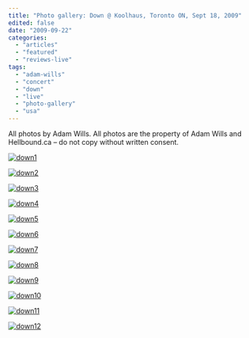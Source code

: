 ```yaml
---
title: "Photo gallery: Down @ Koolhaus, Toronto ON, Sept 18, 2009"
edited: false
date: "2009-09-22"
categories:
  - "articles"
  - "featured"
  - "reviews-live"
tags:
  - "adam-wills"
  - "concert"
  - "down"
  - "live"
  - "photo-gallery"
  - "usa"
---
```


All photos by Adam Wills. All photos are the property of Adam Wills and Hellbound.ca – do not copy without written consent.

[![down1](http://www.hellbound.ca/wp-content/uploads/2009/09/down1-300x200.jpg "down1")](http://www.hellbound.ca/wp-content/uploads/2009/09/down1.jpg)

[![down2](http://www.hellbound.ca/wp-content/uploads/2009/09/down2-200x300.jpg "down2")](http://www.hellbound.ca/wp-content/uploads/2009/09/down2.jpg)

[![down3](http://www.hellbound.ca/wp-content/uploads/2009/09/down3-300x200.jpg "down3")](http://www.hellbound.ca/wp-content/uploads/2009/09/down3.jpg)

[![down4](http://www.hellbound.ca/wp-content/uploads/2009/09/down4-300x200.jpg "down4")](http://www.hellbound.ca/wp-content/uploads/2009/09/down4.jpg)

[![down5](http://www.hellbound.ca/wp-content/uploads/2009/09/down5-300x200.jpg "down5")](http://www.hellbound.ca/wp-content/uploads/2009/09/down5.jpg)

[![down6](http://www.hellbound.ca/wp-content/uploads/2009/09/down6-200x300.jpg "down6")](http://www.hellbound.ca/wp-content/uploads/2009/09/down6.jpg)

[![down7](http://www.hellbound.ca/wp-content/uploads/2009/09/down7-300x200.jpg "down7")](http://www.hellbound.ca/wp-content/uploads/2009/09/down7.jpg)

[![down8](http://www.hellbound.ca/wp-content/uploads/2009/09/down8-300x200.jpg "down8")](http://www.hellbound.ca/wp-content/uploads/2009/09/down8.jpg)

[![down9](http://www.hellbound.ca/wp-content/uploads/2009/09/down9-300x200.jpg "down9")](http://www.hellbound.ca/wp-content/uploads/2009/09/down9.jpg)

[![down10](http://www.hellbound.ca/wp-content/uploads/2009/09/down10-200x300.jpg "down10")](http://www.hellbound.ca/wp-content/uploads/2009/09/down10.jpg)

[![down11](http://www.hellbound.ca/wp-content/uploads/2009/09/down11-300x200.jpg "down11")](http://www.hellbound.ca/wp-content/uploads/2009/09/down11.jpg)

[![down12](http://www.hellbound.ca/wp-content/uploads/2009/09/down12-288x300.jpg "down12")](http://www.hellbound.ca/wp-content/uploads/2009/09/down12.jpg)
